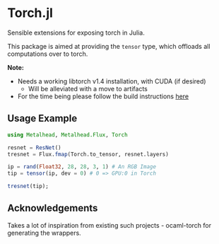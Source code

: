 # Torch.jl
Sensible extensions for exposing torch in Julia.

This package is aimed at providing the `tensor` type, which offloads all computations over to torch.

**Note:**
* Needs a working libtorch v1.4 installation, with CUDA (if desired)
  - Will be alleviated with a move to artifacts
* For the time being please follow the build instructions [here](build/README.md)

## Usage Example

```julia
using Metalhead, Metalhead.Flux, Torch

resnet = ResNet()
tresnet = Flux.fmap(Torch.to_tensor, resnet.layers)

ip = rand(Float32, 28, 28, 3, 1) # An RGB Image
tip = tensor(ip, dev = 0) # 0 => GPU:0 in Torch

tresnet(tip);
```

## Acknowledgements
Takes a lot of inspiration from existing such projects - ocaml-torch for generating the wrappers.
